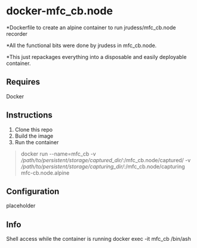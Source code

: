 # docker-mfc_cb.node
*Dockerfile to create an alpine container to run jrudess/mfc_cb.node recorder

*All the functional bits were done by jrudess in mfc_cb.node.

*This just repackages everything into a disposable and easily deployable container.

## Requires
Docker

## Instructions
1. Clone this repo
2. Build the image
3. Run the container
> docker run --name=mfc_cb -v */path/to/persistent/storage/captured_dir/*:/mfc_cb.node/captured/ -v */path/to/persistent/storage/capturing_dir/*:/mfc_cb.node/capturing mfc-cb.node.alpine

## Configuration
placeholder

## Info
Shell access while the container is running
docker exec -it mfc_cb /bin/ash


